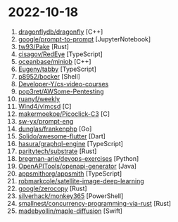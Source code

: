 # 2022-10-18

1. [dragonflydb/dragonfly](https://github.com/dragonflydb/dragonfly "A modern replacement for Redis and Memcached") [C++]
2. [google/prompt-to-prompt](https://github.com/google/prompt-to-prompt "") [JupyterNotebook]
3. [tw93/Pake](https://github.com/tw93/Pake "🤱🏻 很简单的用 Rust 打包网页生成很小的 Mac App 🤱🏻 A simple way to package a web page with Rust to create Mac App.") [Rust]
4. [cisagov/RedEye](https://github.com/cisagov/RedEye "RedEye is a visual analytic tool supporting Red & Blue Team operations") [TypeScript]
5. [oceanbase/miniob](https://github.com/oceanbase/miniob "") [C++]
6. [Eugeny/tabby](https://github.com/Eugeny/tabby "A terminal for a more modern age") [TypeScript]
7. [p8952/bocker](https://github.com/p8952/bocker "Docker implemented in around 100 lines of bash") [Shell]
8. [Developer-Y/cs-video-courses](https://github.com/Developer-Y/cs-video-courses "List of Computer Science courses with video lectures.") 
9. [pop3ret/AWSome-Pentesting](https://github.com/pop3ret/AWSome-Pentesting "My cheatsheet notes to pentest AWS infrastructure") 
10. [ruanyf/weekly](https://github.com/ruanyf/weekly "科技爱好者周刊，每周五发布") 
11. [Wind4/vlmcsd](https://github.com/Wind4/vlmcsd "KMS Emulator in C (currently runs on Linux including Android, FreeBSD, Solaris, Minix, Mac OS, iOS, Windows with or without Cygwin)") [C]
12. [makermoekoe/Picoclick-C3](https://github.com/makermoekoe/Picoclick-C3 "") [C]
13. [sw-yx/prompt-eng](https://github.com/sw-yx/prompt-eng "notes for prompt engineering") 
14. [dunglas/frankenphp](https://github.com/dunglas/frankenphp "The modern PHP app server") [Go]
15. [Solido/awesome-flutter](https://github.com/Solido/awesome-flutter "An awesome list that curates the best Flutter libraries, tools, tutorials, articles and more.") [Dart]
16. [hasura/graphql-engine](https://github.com/hasura/graphql-engine "Blazing fast, instant realtime GraphQL APIs on your DB with fine grained access control, also trigger webhooks on database events.") [TypeScript]
17. [paritytech/substrate](https://github.com/paritytech/substrate "Substrate: The platform for blockchain innovators") [Rust]
18. [bregman-arie/devops-exercises](https://github.com/bregman-arie/devops-exercises "Linux, Jenkins, AWS, SRE, Prometheus, Docker, Python, Ansible, Git, Kubernetes, Terraform, OpenStack, SQL, NoSQL, Azure, GCP, DNS, Elastic, Network, Virtualization. DevOps Interview Questions") [Python]
19. [OpenAPITools/openapi-generator](https://github.com/OpenAPITools/openapi-generator "OpenAPI Generator allows generation of API client libraries (SDK generation), server stubs, documentation and configuration automatically given an OpenAPI Spec (v2, v3)") [Java]
20. [appsmithorg/appsmith](https://github.com/appsmithorg/appsmith "Low code project to build admin panels, internal tools, and dashboards. Integrates with 15+ databases and any API.") [TypeScript]
21. [robmarkcole/satellite-image-deep-learning](https://github.com/robmarkcole/satellite-image-deep-learning "Deep learning with satellite & aerial imagery") 
22. [google/zerocopy](https://github.com/google/zerocopy "") [Rust]
23. [silverhack/monkey365](https://github.com/silverhack/monkey365 "Monkey365 provides a tool for security consultants to easily conduct not only Microsoft 365, but also Azure subscriptions and Azure Active Directory security configuration reviews.") [PowerShell]
24. [smallnest/concurrency-programming-via-rust](https://github.com/smallnest/concurrency-programming-via-rust "") [Rust]
25. [madebyollin/maple-diffusion](https://github.com/madebyollin/maple-diffusion "Stable Diffusion inference on iOS / macOS using MPSGraph") [Swift]
